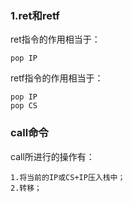 ### 1.ret和retf
ret指令的作用相当于：
```
pop IP
```
retf指令的作用相当于：
```
pop IP
pop CS
```
### call命令
call所进行的操作有：
```
1.将当前的IP或CS+IP压入栈中；
2.转移；
```

